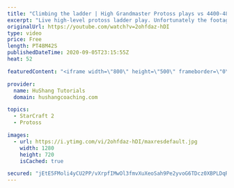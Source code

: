 ```yaml
---
title: "Climbing the ladder | High Grandmaster Protoss plays vs 4400-4800 players"
excerpt: "Live high-level protoss ladder play. Unfortunately the footage came out quite choppy at some points and I was considering just not posting today, but I will post it anyways in case a few of you want to watch still. I'm trying to figure out what the cause of the lag is and hopefully I can get some cleaner"
originalUrl: https://youtube.com/watch?v=2ohfdaz-hDI
type: video
price: Free
length: PT48M42S
publishedDateTime: 2020-09-05T23:15:55Z
heat: 52

featuredContent: "<iframe width=\"800\" height=\"500\" frameborder=\"0\" src=\"https://www.youtube.com/embed/2ohfdaz-hDI\" allow=\"accelerometer; autoplay; encrypted-media; gyroscope; picture-in-picture\" allowfullscreen></iframe>"

provider:
  name: HuShang Tutorials
  domain: hushangcoaching.com

topics:
  - StarCraft 2
  - Protoss

images:
  - url: https://i.ytimg.com/vi/2ohfdaz-hDI/maxresdefault.jpg
    width: 1280
    height: 720
    isCached: true

secured: "jEtE5FMoli4yCU2PP/vXrpfIMwOl3fmvXuXeoSah9Pe2yvoG6TDcz0XBPLDqR/RWdz2yhQ3Ej+IhkBQs4rMovP/EWXAuoU/S3faiuh2sTbYaw4v66y0QIJq/MJ7iIq5ftDmRB03QINAIUpV4koKwxCl3WpKKKOTvmBnxGzvtwbxeMPOkaOAR+FMLa3cbBGPfGOiKA8ZaM/EG4uXKaQjKPKe4mG4064XwTAA3SKsiZy7jn8hK2+wYol3iqfIRDo0G2vIYX+PP91kNtbifJSKNcg+h2P1rdC6bZotRDnkzeWlGTRwtR13ftkaHW52SohJsEp6yoA0MshReMRl+HGLqD3Hoe8RCmaJf6LcWPYWA64Iqv2s3dN9y/LtfkB6zSEv2mEbUDyHVFoOAgWwUpx0BJ0TdCU29Rswk2IhSv/WjbPQ=;nvLQt2LSYVESRuG+J7wxoQ=="
---
```


